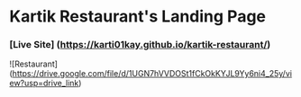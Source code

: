 # Kartik Restaurant's Landing Page

### [Live Site] (https://karti01kay.github.io/kartik-restaurant/)

![Restaurant] (https://drive.google.com/file/d/1UGN7hVVDOSt1fCkOkKYJL9Yy6ni4_25y/view?usp=drive_link)
